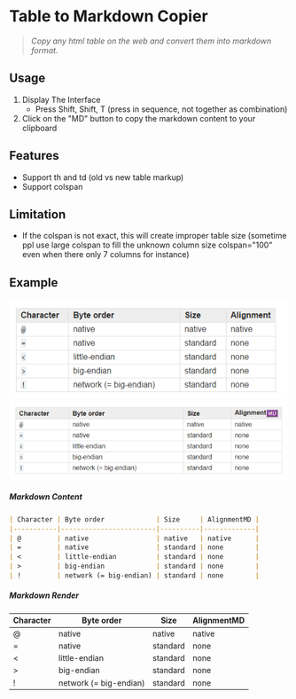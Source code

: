 # Table to Markdown Copier
> *Copy any html table on the web and convert them into markdown format.*

## Usage
1. Display The Interface
	* Press Shift, Shift, T (press in sequence, not together as combination)
1. Click on the "MD" button to copy the markdown content to your clipboard

## Features
* Support th and td (old vs new table markup)
* Support colspan 

## Limitation
* If the colspan is not exact, this will create improper table size (sometime ppl use large colspan to fill the unknown column size colspan="100" even when there only 7 columns for instance)    


## Example
![Before turn on the markdown control](/images/table-b4.png)
![After turn on the markdown control](/images/table-after.png)

##### Markdown Content
```markdown
| Character | Byte order             | Size     | AlignmentMD |
|-----------|------------------------|----------|-------------|
| @         | native                 | native   | native      |
| =         | native                 | standard | none        |
| <         | little-endian          | standard | none        |
| >         | big-endian             | standard | none        |
| !         | network (= big-endian) | standard | none        |
```

##### Markdown Render
| Character | Byte order             | Size     | AlignmentMD |
|-----------|------------------------|----------|-------------|
| @         | native                 | native   | native      |
| =         | native                 | standard | none        |
| <         | little-endian          | standard | none        |
| >         | big-endian             | standard | none        |
| !         | network (= big-endian) | standard | none        |
